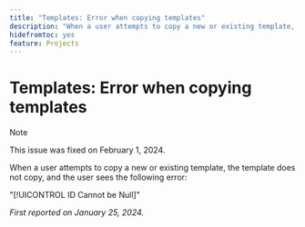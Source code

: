 ```yaml
---
title: "Templates: Error when copying templates"
description: "When a user attempts to copy a new or existing template, the template does not copy, and the user sees an error."
hidefromtoc: yes
feature: Projects
---
```


# Templates: Error when copying templates

>[!NOTE]
>
>This issue was fixed on February 1, 2024.

When a user attempts to copy a new or existing template, the template does not copy, and the user sees the following error:

"[!UICONTROL ID Cannot be Null]"

_First reported on January 25, 2024._
